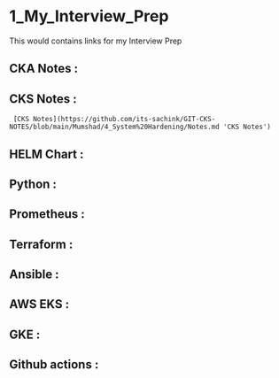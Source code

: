 # 1_My_Interview_Prep
This would contains links for my Interview Prep

## CKA Notes :

## CKS Notes :
    
     [CKS Notes](https://github.com/its-sachink/GIT-CKS-NOTES/blob/main/Mumshad/4_System%20Hardening/Notes.md 'CKS Notes')


## HELM Chart :

## Python :

## Prometheus :

## Terraform :

## Ansible :

## AWS EKS :

## GKE :

## Github actions :

## 
